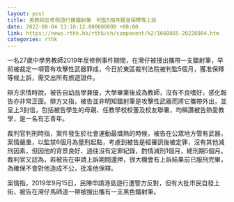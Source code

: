 ```yaml
---
layout: post
title: 男教師反修例遊行攜鐳射筆　判監5個月獲准保釋等上訴
date: 2022-08-04 13:18:12.000000000 +08:00
link: https://news.rthk.hk/rthk/ch/component/k2/1660865-20220804.htm
categories: rthk
---
```


一名27歲中學男教師2019年反修例事件期間，在灣仔被搜出攜帶一支鐳射筆，早前被裁定一項管有攻擊性武器罪成，今日於東區裁判法院被判監5個月，獲准保釋等候上訴，需交出所有旅遊證件。

辯方求情時說，被告自幼品學兼優，大學畢業後成為教師，沒有不良嗜好，感化報告亦非常正面。辯方又指，被告並非明知鐳射筆是攻擊性武器而將它攜帶外出，並呈上3封信，包括被告學生的母親、任教學校校董及校友聯署，均稱讚被告熱愛教學，是一名有志青年。

裁判官判刑時指，案件發生於社會運動最熾熱的時候，被告在公眾地方管有武器，案情嚴重，以監禁6個月為量刑起點，考慮到被告是經審訊後被定罪，沒有其他減刑因素，但因他的背景良好、過往沒有定罪紀錄，酌情減刑1個月，總刑期5個月。裁判官又認為，若被告在申請上訴期間還押，很大機會有上訴結果前已服刑完畢，為確保不會對他造成不公，批准他保釋。

案情指，2019年9月15日，民陣申請港島遊行遭警方反對，但有大批市民自發上街，被告在灣仔馬師道一帶被搜出攜有一支黑色鐳射筆。
